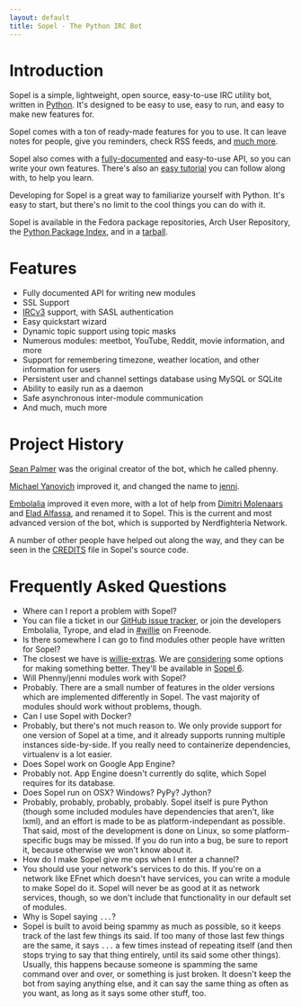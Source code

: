 ```yaml
---
layout: default
title: Sopel - The Python IRC Bot
---
```


# Introduction

<span class="Sopel">Sopel</span> is a simple, lightweight, open source,
easy-to-use IRC utility bot, written in [Python](http://python.org). It's
designed to be easy to use, easy to run, and easy to make new features for.

<span class="Sopel">Sopel</span> comes with a ton of ready-made features for
you to use. It can leave notes for people, give you reminders, check RSS feeds,
and [much more](https://github.com/embolalia/willie/wiki/Commands).

<span class="Sopel">Sopel</span> also comes with a
[fully-documented](/docs) and
easy-to-use API, so you can write your own features. There's also an
[easy tutorial](https://github.com/embolalia/willie/wiki/Willie-tutorial,-Part-1)
you can follow along with, to help you learn.

Developing for Sopel is a great way to familiarize yourself with Python. It's
easy to start, but there's no limit to the cool things you can do with it.

<span class="Sopel">Sopel</span> is available in the Fedora package
repositories, Arch User Repository, the
[Python Package Index](http://pypi.python.org/pypi/willie/), and in a
[tarball](http://sopel.chat/files/willie-4.0.0.tar.gz).

# Features

* Fully documented API for writing new modules
* SSL Support
* [IRCv3](http://ircv3.org) support, with SASL authentication
* Easy quickstart wizard
* Dynamic topic support using topic masks
* Numerous modules: meetbot, YouTube, Reddit, movie information, and more
* Support for remembering timezone, weather location, and other information for
users
* Persistent user and channel settings database using MySQL or SQLite
* Ability to easily run as a daemon
* Safe asynchronous inter-module communication
* And much, much more

# Project History

[Sean Palmer](http://inamidst.com/) was the original creator of the bot, which
he called phenny.

[Michael Yanovich](https://yanovich.net) improved it, and changed the name to
[jenni](https://github.com/myano/jenni/).

[Embolalia](https://embolalia.com) improved it even more, with a lot of
help from [Dimitri Molenaars](http://tyrope.nl/index.php?lang=EN) and
[Elad Alfassa](http://eladalfassa.com), and renamed it to Sopel. This is the
current and most advanced version of the bot, which is supported by
Nerdfighteria Network.

A number of other people have helped out along the way, and they can be seen in
the [CREDITS](https://github.com/embolalia/willie/blob/master/CREDITS) file in
Sopel's source code.

# Frequently Asked Questions

<ul class="faq">
<li class="q">Where can I report a problem with Sopel?</li>

<li class="a">You can file a ticket in our <a
href="https://github.com/embolalia/willie/issues">GitHub issue tracker</a>, or
join the developers Embolalia, Tyrope, and elad in 
<a href="irc://irc.freenode.net/#willie">#willie</a> on Freenode.</li>

<li class="q">Is there somewhere I can go to find modules other people have
written for Sopel?</li>

<li class="a">The closest we have is
<a href="https://github.com/embolalia/willie-extras">willie-extras</a>. We are
<a href="https://github.com/embolalia/willie/issues/733">considering</a> some
options for making something better. They'll be available in
<a href="/willie_6.html">Sopel 6</a>.</li>

<li class="q">Will Phenny/jenni modules work with Sopel?</li>

<li class="a">Probably. There are a small number of features in the older
versions which are implemented differently in Sopel. The vast majority of
modules should work without problems, though.</li>

<li class="q">Can I use Sopel with Docker?</li>

<li class="a">Probably, but there's not much reason to. We only provide support
for one version of Sopel at a time, and it already supports running multiple
instances side-by-side. If you really need to containerize dependencies,
virtualenv is a lot easier.</li>

<li class="q">Does Sopel work on Google App Engine?</li>

<li class="a">Probably not. App Engine doesn't currently do sqlite, which
Sopel requires for its database.</li>

<li class="q">Does Sopel run on OSX? Windows? PyPy? Jython?</li>

<li class="a">Probably, probably, probably, probably. Sopel itself is pure
Python (though some included modules have dependencies that aren't, like lxml),
and an effort is made to be as platform-independant as possible. That said,
most of the development is done on Linux, so some platform-specific bugs may be
missed. If you do run into a bug, be sure to report it, because otherwise we
won't know about it.</li>

<li class="q">How do I make Sopel give me ops when I enter a channel?</li>

<li class="a">You should use your network's services to do this. If you're on a
network like EFnet which doesn't have services, you can write a module to make
Sopel do it. Sopel will never be as good at it as network services, though,
so we don't include that functionality in our default set of modules.</li>

<li class="q">Why is Sopel saying <code>...</code>?</li>

<li class="a">Sopel is built to avoid being spammy as much as possible, so it
keeps track of the last few things its said. If too many of those last few
things are the same, it says <code>...</code> a few times instead of repeating
itself (and then stops trying to say that thing entirely, until its said some
other things). Usually, this happens because someone is spamming the same
command over and over, or something is just broken. It doesn't keep the bot
from saying anything else, and it can say the same thing as often as you want,
as long as it says some other stuff, too.</li>
</ul>
